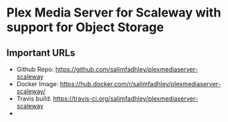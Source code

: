 # Plex Media Server for Scaleway with support for Object Storage

## Important URLs

* Github Repo: https://github.com/salimfadhley/plexmediaserver-scaleway
* Docker Image: https://hub.docker.com/r/salimfadhley/plexmediaserver-scaleway/
* Travis build: https://travis-ci.org/salimfadhley/plexmediaserver-scaleway
*
